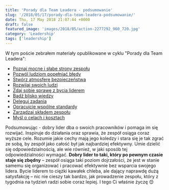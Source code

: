 ```yaml
---
title: 'Porady dla Team Leadera - podsumowanie'
slug: '/2018/05/17/porady-dla-team-leadera-podsumowanie/'
date: Thu, 17 May 2018 21:07:44 +0000
draft: false
featured_image: 'images/2018/05/action-2277292_960_720.jpg'
category: 'Leadership'
tags: ['leadership']
---
```


W tym poście zebrałem materiały opublikowane w cyklu "Porady dla Team Leadera":

*   [Poznaj mocne i słabe strony zespołu](https://radblog.pl/2018/05/16/porady-dla-team-leadera-1-cechy-zespolu-bledy#cechy-zespolu)
*   [Pozwól ludziom popełniać błędy](https://radblog.pl/2018/05/16/porady-dla-team-leadera-1-cechy-zespolu-bledy#bledy)
*   [Stwórz atmosferę bezpieczeństwa](https://radblog.pl/2018/05/21/porady-dla-team-leadera-2-bezpieczenstwo-rozwoj#bezpieczenstwo)
*   [Rozwijaj swoich ludzi](https://radblog.pl/2018/05/21/porady-dla-team-leadera-2-bezpieczenstwo-rozwoj#rozwoj)
*   [Zdaj sobie sprawę z bycia liderem](https://radblog.pl/2018/05/27/porady-dla-team-leadera-3-bycie-liderem-i-bliskosc-wiedzy#bycie-liderem)
*   [Bądź blisko wiedzy](https://radblog.pl/2018/05/27/porady-dla-team-leadera-3-bycie-liderem-i-bliskosc-wiedzy#bliskosc-wiedzy)
*   [Deleguj zadania](https://radblog.pl/2018/06/11/porady-dla-team-leadera-4-delegacja-i-standardy/#delegacja)
*   [Opracujcie wspólne standardy](https://radblog.pl/2018/06/11/porady-dla-team-leadera-4-delegacja-i-standardy/#standardy)
*   [Zarządzaj składem zespołu](https://radblog.pl/2018/06/26/porady-dla-team-leadera-5-sklad-zespolu-cele-i-koszty#sklad-zespolu)
*   [Myśl o celach i kosztach](https://radblog.pl/2018/06/26/porady-dla-team-leadera-5-sklad-zespolu-cele-i-koszty/#cele-koszty)

Podsumowując - dobry lider dba o swoich pracowników i pomaga im się rozwijać. Inspiruje do działania oraz sprawia, że zespół osiąga coraz wyższe cele. Rozumie jakie cechy mają jego koledzy i stara się je tak zgrać ze sobą, by zespół jako całość był jak najbardziej efektywny. Umie dzielić się odpowiedzialnością, ale wie również, w jaki sposób tej odpowiedzialności wymagać. **Dobry lider to taki, który po pewnym czasie staje się zbędny** – zespół osiąga taki poziom dojrzałości, że jest w stanie samemu się organizować i pracować efektywnie bez wsparcia swojego lidera. Bycie liderem to ciężki kawałek chleba, ale dający naprawdę dużą satysfakcję – nic nie cieszy tak bardzo, jak prowadzenie zespołu, który z tygodnia na tydzień radzi sobie coraz lepiej. I tego Ci właśnie życzę 😊